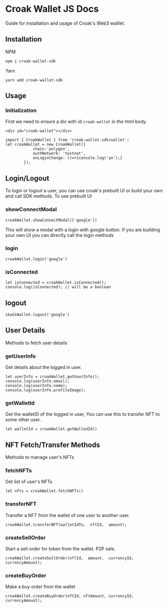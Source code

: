 # Croak Wallet JS Docs
Guide for installation and usage of Croak's Web3 walllet.

## Installation

NPM
```
npm i croak-wallet-sdk
```
Yarn
```
yarn add croak-wallet-sdk
```
## Usage

### Initialization
First we need to ensure a div with id `croak-wallet` in the html body.
 
```<div id="croak-wallet"></div>```
``` 
import { CroakWallet } from 'croak-wallet-sdk/wallet';
let croakWallet = new CroakWallet({
            chain:'polygon',
            authNetwork: 'testnet',
            onLoginChange: ()=>{console.log('yo');}
        });
```

## Login/Logout

To login or logout a user, you can use croak's prebuilt UI or build your own and call SDK methods.
To use prebuilt UI

### showConnectModal

```croakWallet.showConnectModal(['google'])```

This will show a modal with a login with google button.
If you are building your own UI you can directly call the login methods
### login

```croakWallet.login('google')```


### isConnected

```
let isConnected = croakWallet.isConnected();
console.log(isConnected); // will be a boolean
```

## logout
```skadiWallet.logout('google')```


## User Details
Methods to fetch user details

### getUserInfo
Get details about the logged in user.
```
let userInfo = croakWallet.getUserInfo();
console.log(userInfo.email);
console.log(userInfo.name);
console.log(userInfo.profileImage);
```

### getWalletId
Get the walletID of the logged in user, You can use this to transfer NFT to some other user.
```
let walletId = croakWallet.getWalledId()
```

## NFT Fetch/Transfer Methods

Methods to manage user's NFTs

### fetchNFTs
Get list of user's NFTs

```
let nfts = croakWallet.fetchNFTs()
```


### transferNFT
Transfer a NFT from the wallet of one user to another user.
```
croakWallet.transferNFT(walletIdTo,  nftId,  amount);
```
### createSellOrder

Start a sell order for token from the wallet. P2P sale.
```
croakWallet.createSellOrder(nftId,  amount,  currencyId,  currencyAmount);
```
### createBuyOrder
Make a buy order from the wallet

```
croakWallet.createBuyOrder(nftId, nftAmount, currencyId, currencyAmount);
```
